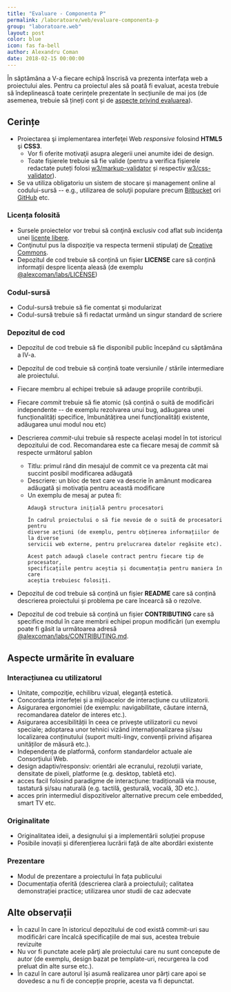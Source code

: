 ```yaml
---
title: "Evaluare - Componenta P"
permalink: /laboratoare/web/evaluare-componenta-p
group: "laboratoare.web"
layout: post
color: blue
icon: fas fa-bell
author: Alexandru Coman
date: 2018-02-15 00:00:00
---
```


În săptămâna a V-a fiecare echipă înscrisă va prezenta interfața web a proiectului ales. Pentru ca proiectul ales să poată fi evaluat, acesta trebuie să îndeplinească toate cerințele prezentate în secțiunile de mai jos (de asemenea, trebuie să țineți cont și de [aspecte privind evaluarea][evaluare]).

<!--more-->

## Cerințe

- Proiectarea şi implementarea interfeţei Web *responsive* folosind **HTML5** şi **CSS3**.
    - Vor fi oferite motivaţii asupra alegerii unei anumite idei de design.
    - Toate fișierele trebuie să fie valide (pentru a verifica fișierele redactate puteți folosi [w3/markup-validator] și respectiv [w3/css-validator]).
- Se va utiliza obligatoriu un sistem de stocare şi management online al codului-sursă -- e.g., utilizarea de soluţii populare precum [Bitbucket] ori [GitHub] etc.

### Licența folosită
- Sursele proiectelor vor trebui să conţină exclusiv cod aflat sub incidenţa unei [licenţe libere][opensource].
- Conţinutul pus la dispoziţie va respecta termenii stipulaţi de [Creative Commons][CC].
- Depozitul de cod trebuie să conțină un fișier **LICENSE** care să conțină informații despre licența aleasă (de exemplu [@alexcoman/labs/LICENSE][licenta-labs])

### Codul-sursă
- Codul-sursă trebuie să fie comentat şi modularizat
- Codul-sursă trebuie să fi redactat urmând un singur standard de scriere

### Depozitul de cod
- Depozitul de cod trebuie să fie disponibil public începând cu săptămâna a IV-a.
- Depozitul de cod trebuie să conțină toate versiunile / stările intermediare ale proiectului.
- Fiecare membru al echipei trebuie să adauge propriile contribuții.
- Fiecare *commit* trebuie să fie atomic (să conțină o suită de modificări independente -- de exemplu rezolvarea unui bug, adăugarea unei funcționalități specifice, îmbunătățirea unei funcționalități existente, adăugarea unui modul nou etc)
- Descrierea *commit*-ului trebuie să respecte același model în tot istoricul depozitului de cod. Recomandarea este ca fiecare mesaj de *commit* să respecte următorul șablon
    - Titlu: primul rând din mesajul de commit ce va prezenta cât mai succint posibil modificarea adăugată
    - Descriere: un bloc de text care va descrie în amănunt modicarea adăugată și motivația pentru această modificare
    - Un exemplu de mesaj ar putea fi:
        ```
        Adaugă structura inițială pentru procesatori

        În cadrul proiectului o să fie nevoie de o suită de procesatori pentru
        diverse acțiuni (de exemplu, pentru obținerea informațiilor de la diverse
        servicii web externe, pentru prelucrarea datelor regăsite etc).

        Acest patch adaugă clasele contract pentru fiecare tip de procesator,
        specificațiile pentru aceștia și documentația pentru maniera în care
        aceștia trebuiesc folosiți.
        ```

- Depozitul de cod trebuie să conțină un fișier **README** care să conțină descrierea proiectului și problema pe care încearcă să o rezolve.
- Depozitul de cod trebuie să conțină un fișier **CONTRIBUTING** care să specifice modul în care membrii echipei propun modificări (un exemplu poate fi găsit la următoarea adresă [@alexcoman/labs/CONTRIBUTING.md][contributing-labs].

## Aspecte urmărite în evaluare

### Interacțiunea cu utilizatorul

- Unitate, compoziţie, echilibru vizual, eleganță estetică.
- Concordanța interfeței și a mijloacelor de interacțiune cu utilizatorii.
- Asigurarea ergonomiei (de exemplu: navigabilitate, căutare internă, recomandarea datelor de interes etc.).
- Asigurarea accesibilității în ceea ce privește utilizatorii cu nevoi speciale; adoptarea unor tehnici vizând internaționalizarea și/sau localizarea conținutului (suport multi-lingv, convenții privind afișarea unităților de măsură etc.).
- Independența de platformă, conform standardelor actuale ale Consorțiului Web.
- design adaptiv/responsiv: orientări ale ecranului, rezoluții variate, densitate de pixeli, platforme (e.g. desktop, tabletă etc).
- acces facil folosind paradigme de interacțiune: tradițională via mouse, tastatură și/sau naturală (e.g. tactilă, gesturală, vocală, 3D etc.).
- acces prin intermediul dispozitivelor alternative precum cele embedded, smart TV etc.

### Originalitate
- Originalitatea ideii, a designului şi a implementării soluției propuse
- Posibile inovații și diferențierea lucrării față de alte abordări existente

### Prezentare
- Modul de prezentare a proiectului în fața publicului
- Documentația oferită (descrierea clară a proiectului); calitatea demonstrației practice; utilizarea unor studii de caz adecvate

## Alte observații

- În cazul în care în istoricul depozitului de cod există commit-uri sau modificări care încalcă specificațiile de mai sus, acestea trebuie revizuite
- Nu vor fi punctate acele părţi ale proiectului care nu sunt concepute de autor (de exemplu, design bazat pe template-uri, recurgerea la cod preluat din alte surse etc.).
- În cazul în care autorul își asumă realizarea unor părți care apoi se dovedesc a nu fi de concepție proprie, acesta va fi depunctat.

[w3/markup-validator]: https://jigsaw.w3.org/css-validator/
[w3/css-validator]: https://jigsaw.w3.org/css-validator/
[issue]: https://github.com/alexcoman/teaching.alexcoman.com/issues
[opensource]: http://opensource.org/licenses
[CC]: http://creativecommons.org/licenses/
[Bitbucket]: https://bitbucket.org/
[GitHub]: https://github.com/
[contributing-labs]: https://github.com/alexcoman/labs/blob/master/CONTRIBUTING.md
[licenta-labs]: https://github.com/alexcoman/labs/blob/master/LICENSE
[evaluare]: https://profs.info.uaic.ro/~busaco/teach/courses/web/web-exam.html
